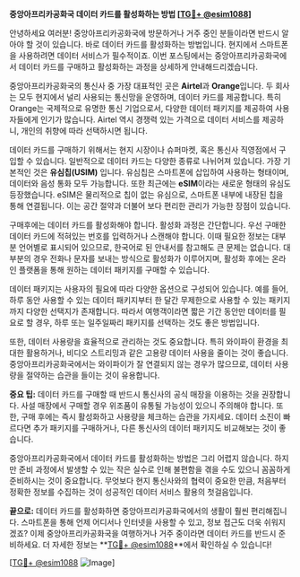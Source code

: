 **중앙아프리카공화국 데이터 카드를 활성화하는 방법 [[TG💪+ @esim1088](https://t.me/s/esim1088)]**

안녕하세요 여러분! 중앙아프리카공화국에 방문하거나 거주 중인 분들이라면 반드시 알아야 할 것이 있습니다. 바로 데이터 카드를 활성화하는 방법입니다. 현지에서 스마트폰을 사용하려면 데이터 서비스가 필수적이죠. 이번 포스팅에서는 중앙아프리카공화국에서 데이터 카드를 구매하고 활성화하는 과정을 상세하게 안내해드리겠습니다.

중앙아프리카공화국의 통신사 중 가장 대표적인 곳은 **Airtel**과 **Orange**입니다. 두 회사는 모두 현지에서 널리 사용되는 통신망을 운영하며, 데이터 카드를 제공합니다. 특히 Orange는 국제적으로 유명한 통신 기업으로서, 다양한 데이터 패키지를 제공하여 사용자들에게 인기가 많습니다. Airtel 역시 경쟁력 있는 가격으로 데이터 서비스를 제공하니, 개인의 취향에 따라 선택하시면 됩니다.

데이터 카드를 구매하기 위해서는 현지 시장이나 슈퍼마켓, 혹은 통신사 직영점에서 구입할 수 있습니다. 일반적으로 데이터 카드는 다양한 종류로 나뉘어져 있습니다. 가장 기본적인 것은 **유심칩(USIM)** 입니다. 유심칩은 스마트폰에 삽입하여 사용하는 형태이며, 데이터와 음성 통화 모두 가능합니다. 또한 최근에는 **eSIM**이라는 새로운 형태의 유심도 등장했습니다. eSIM은 물리적으로 칩이 없는 유심으로, 스마트폰 내부에 내장된 칩을 통해 연결됩니다. 이는 공간 절약과 더불어 보다 편리한 관리가 가능한 장점이 있습니다.

구매후에는 데이터 카드를 활성화해야 합니다. 활성화 과정은 간단합니다. 우선 구매한 데이터 카드에 적혀있는 번호를 입력하거나 스캔해야 합니다. 이때 필요한 정보는 대부분 언어별로 표시되어 있으므로, 한국어로 된 안내서를 참고해도 큰 문제는 없습니다. 대부분의 경우 전화나 문자를 보내는 방식으로 활성화가 이루어지며, 활성화 후에는 온라인 플랫폼을 통해 원하는 데이터 패키지를 구매할 수 있습니다.

데이터 패키지는 사용자의 필요에 따라 다양한 옵션으로 구성되어 있습니다. 예를 들어, 하루 동안 사용할 수 있는 데이터 패키지부터 한 달간 무제한으로 사용할 수 있는 패키지까지 다양한 선택지가 존재합니다. 따라서 여행객이라면 짧은 기간 동안만 데이터를 필요로 할 경우, 하루 또는 일주일짜리 패키지를 선택하는 것도 좋은 방법입니다.

또한, 데이터 사용량을 효율적으로 관리하는 것도 중요합니다. 특히 와이파이 환경을 최대한 활용하거나, 비디오 스트리밍과 같은 고용량 데이터 사용을 줄이는 것이 좋습니다. 중앙아프리카공화국에서는 와이파이가 잘 연결되지 않는 경우가 많으므로, 데이터 사용량을 절약하는 습관을 들이는 것이 유용합니다.

**중요 팁:** 데이터 카드를 구매할 때 반드시 통신사의 공식 매장을 이용하는 것을 권장합니다. 사설 매장에서 구매할 경우 위조품이 유통될 가능성이 있으니 주의해야 합니다. 또한, 구매 후에는 즉시 활성화하고 사용량을 체크하는 습관을 가지세요. 데이터 소진이 빠르다면 추가 패키지를 구매하거나, 다른 통신사의 데이터 패키지도 비교해보는 것이 좋습니다.

중앙아프리카공화국에서 데이터 카드를 활성화하는 방법은 그리 어렵지 않습니다. 하지만 준비 과정에서 발생할 수 있는 작은 실수로 인해 불편함을 겪을 수도 있으니 꼼꼼하게 준비하시는 것이 중요합니다. 무엇보다 현지 통신사와의 협력이 중요한 만큼, 처음부터 정확한 정보를 수집하는 것이 성공적인 데이터 서비스 활용의 첫걸음입니다.

**끝으로:** 데이터 카드를 활성화하면 중앙아프리카공화국에서의 생활이 훨씬 편리해집니다. 스마트폰을 통해 언제 어디서나 인터넷을 사용할 수 있고, 정보 접근도 더욱 쉬워지겠죠? 이제 중앙아프리카공화국을 여행하거나 거주 중이라면 데이터 카드를 반드시 준비하세요. 더 자세한 정보는 **[TG💪+ @esim1088](https://t.me/s/esim1088)**에서 확인하실 수 있습니다!

[[TG💪+ @esim1088](https://t.me/s/esim1088) ![Image](https://i.postimg.cc/Y0z9fWf4/image.png)]